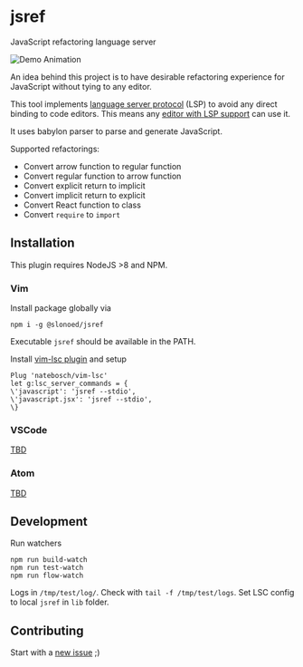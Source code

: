 # jsref

JavaScript refactoring language server

![Demo Animation](../assets/preview.gif?raw=true)

An idea behind this project is to have desirable refactoring experience for JavaScript without tying to any editor.

This tool implements [language server protocol][ls] (LSP) to avoid any direct binding to code editors.
This means any [editor with LSP support][ls-page] can use it.

It uses babylon parser to parse and generate JavaScript.

Supported refactorings:

* Convert arrow function to regular function
* Convert regular function to arrow function
* Convert explicit return to implicit
* Convert implicit return to explicit
* Convert React function to class
* Convert `require` to `import`

## Installation

This plugin requires NodeJS >8 and NPM.

### Vim

Install package globally via
```
npm i -g @slonoed/jsref
```

Executable `jsref` should be available in the PATH.

Install [vim-lsc plugin][vim-lsc] and setup
```
Plug 'natebosch/vim-lsc'
let g:lsc_server_commands = {
\'javascript': 'jsref --stdio',
\'javascript.jsx': 'jsref --stdio',
\}
```

### VSCode

[TBD][issue-vscode]

### Atom

[TBD][issue-atom]

## Development

Run watchers
```
npm run build-watch
npm run test-watch
npm run flow-watch
```

Logs in `/tmp/test/log/`. Check with `tail -f /tmp/test/logs`.
Set LSC config to local `jsref` in `lib` folder.

## Contributing

Start with a [new issue][new-issue] ;)

[js-refactor]: https://github.com/cmstead/js-refactor/blob/master/package.json
[babylon]: https://github.com/babel/babel/tree/master/packages/babylon
[lsc]: https://github.com/natebosch/vim-lsc
[jtl]: https://github.com/sourcegraph/javascript-typescript-langserver/blob/master/src/plugins.ts
[grasp]: http://www.graspjs.com/
[ls]: https://microsoft.github.io/language-server-protocol/
[ls-page]: https://langserver.org/
[vim-lsc]: https://github.com/natebosch/vim-lsc/tree/master/after/plugin
[new-issue]: https://github.com/slonoed/jsref/issues/new
[issue-vscode]: https://github.com/slonoed/jsref/issues/2
[issue-atom]: https://github.com/slonoed/jsref/issues/3
